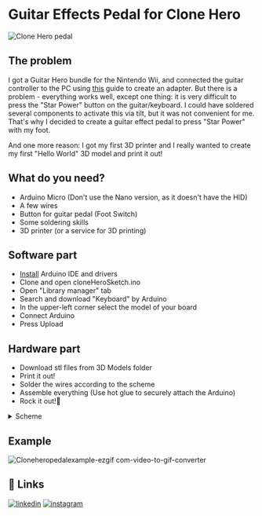 # Guitar Effects Pedal for Clone Hero

![Clone Hero pedal](https://i.imgur.com/96qNdJO.jpeg)

## The problem 

I got a Guitar Hero bundle for the Nintendo Wii, and connected the guitar controller to the PC using [this](https://santroller.tangentmc.net/wiring_guides/wii.html) guide to create an adapter. But there is a problem - everything works well, except one thing: it is very difficult to press the "Star Power" button on the guitar/keyboard. I could have soldered several components to activate this via tilt, but it was not convenient for me. That's why I decided to create a guitar effect pedal to press "Star Power" with my foot.

And one more reason: I got my first 3D printer and I really wanted to create my first "Hello World" 3D model and print it out!

## What do you need?

- Arduino Micro (Don't use the Nano version, as it doesn't have the HID)
- A few wires
- Button for guitar pedal (Foot Switch)
- Some soldering skills
- 3D printer (or a service for 3D printing)

## Software part

- [Install](https://docs.arduino.cc/learn/starting-guide/getting-started-arduino/) Arduino IDE and drivers 
- Clone and open cloneHeroSketch.ino
- Open "Library manager" tab
- Search and download "Keyboard" by Arduino
- In the upper-left corner select the model of your board
- Connect Arduino
- Press Upload

## Hardware part

- Download stl files from 3D Models folder
- Print it out!
- Solder the wires according to the scheme
- Assemble everything (Use hot glue to securely attach the Arduino)
- Rock it out!🎸

<details>

<summary>Scheme</summary>

![Scheme](https://i.imgur.com/birAgiK.jpeg)

</details>

## Example

![Cloneheropedalexample-ezgif com-video-to-gif-converter](https://github.com/Spiralka/cloneHeroPedal/assets/21209696/1c872cda-3a18-4623-abc9-ea772fde8dc0)



## 🔗 Links
[![linkedin](https://img.shields.io/badge/linkedin-0A66C2?style=for-the-badge&logo=linkedin&logoColor=white)](https://www.linkedin.com/in/evgeniy-fomin-a112bb129/)
[![instagram](https://img.shields.io/badge/Instagram-E4405F?style=for-the-badge&logo=instagram&logoColor=white)](https://www.instagram.com/sollyight/)







